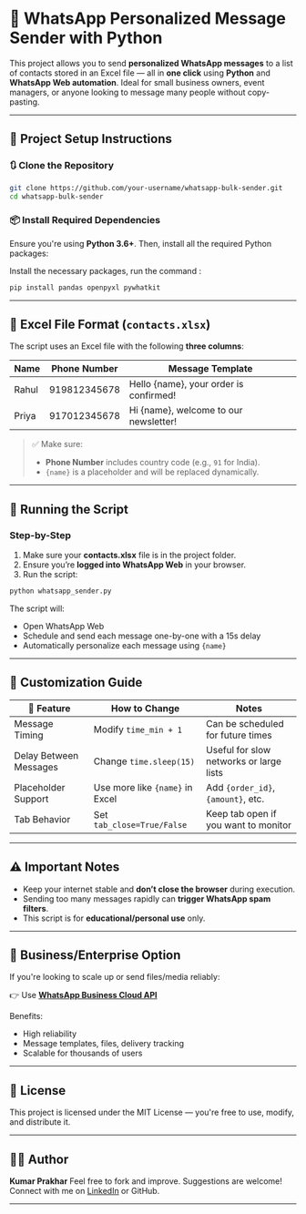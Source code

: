 # 📲 WhatsApp Personalized Message Sender with Python

This project allows you to send **personalized WhatsApp messages** to a list of contacts stored in an Excel file — all in **one click** using **Python** and **WhatsApp Web automation**. Ideal for small business owners, event managers, or anyone looking to message many people without copy-pasting.

---

## 📁 Project Setup Instructions

### 🔃 Clone the Repository

```bash
git clone https://github.com/your-username/whatsapp-bulk-sender.git
cd whatsapp-bulk-sender
```

### 📦 Install Required Dependencies

Ensure you're using **Python 3.6+**. Then, install all the required Python packages:

Install the necessary packages, run the command :

```bash
pip install pandas openpyxl pywhatkit
```

---

## 📝 Excel File Format (`contacts.xlsx`)

The script uses an Excel file with the following **three columns**:

| Name  | Phone Number | Message Template                       |
| ----- | ------------ | -------------------------------------- |
| Rahul | 919812345678 | Hello {name}, your order is confirmed! |
| Priya | 917012345678 | Hi {name}, welcome to our newsletter!  |

> ✅ Make sure:
>
> * **Phone Number** includes country code (e.g., `91` for India).
> * `{name}` is a placeholder and will be replaced dynamically.

---

## 🚀 Running the Script

### Step-by-Step

1. Make sure your **contacts.xlsx** file is in the project folder.
2. Ensure you’re **logged into WhatsApp Web** in your browser.
3. Run the script:

```bash
python whatsapp_sender.py
```

The script will:

* Open WhatsApp Web
* Schedule and send each message one-by-one with a 15s delay
* Automatically personalize each message using `{name}`

---

## 🔧 Customization Guide

| 🔄 Feature             | How to Change                   | Notes                                   |
| ---------------------- | ------------------------------- | --------------------------------------- |
| Message Timing         | Modify `time_min + 1`           | Can be scheduled for future times       |
| Delay Between Messages | Change `time.sleep(15)`         | Useful for slow networks or large lists |
| Placeholder Support    | Use more like `{name}` in Excel | Add `{order_id}`, `{amount}`, etc.      |
| Tab Behavior           | Set `tab_close=True/False`      | Keep tab open if you want to monitor    |

---

## ⚠️ Important Notes

* Keep your internet stable and **don’t close the browser** during execution.
* Sending too many messages rapidly can **trigger WhatsApp spam filters**.
* This script is for **educational/personal use** only.

---

## 💼 Business/Enterprise Option

If you're looking to scale up or send files/media reliably:

👉 Use **[WhatsApp Business Cloud API](https://developers.facebook.com/docs/whatsapp/cloud-api)**

Benefits:

* High reliability
* Message templates, files, delivery tracking
* Scalable for thousands of users

---

## 📄 License

This project is licensed under the MIT License — you're free to use, modify, and distribute it.

---

## 👨‍💻 Author

**Kumar Prakhar**
Feel free to fork and improve. Suggestions are welcome!
Connect with me on [LinkedIn](www.linkedin.com/in/kumar-prakhar14) or GitHub.

---
